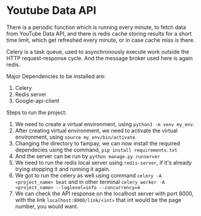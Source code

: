 # Youtube Data API

There is a periodic function which is running every minute, to fetch data from YouTube Data API, and there is redis cache storing results for a short time limit, which get refreshed every minute, or in case cache miss is there.

Celery is a task queue, used to asynchronously execute work outside the HTTP request-response cycle. And the message broker used here is again redis.

Major Dependencies to be installed are:
1. Celery
2. Redis server
3. Google-api-client

Steps to run the project:
1. We need to create a virtual environment, using `python3 -m venv my_env`.
2. After creating virtual environment, we need to activate the virtual environment, using `source my_env/bin/activate`.
3. Changing the directory to fampay, we can now install the required dependecies using the command,  `pip install requirements.txt`
4. And the server can be run by `python manage.py runserver`
5. We need to run the redis local server using `redis-server`, if it's already trying stopping it and running it again.
6. We got to run the celery as well using command `celery -A <project_name> beat` and in other terminal `celery worker -A <project_name> --loglevel=info --concurrency=4`
7. We can check the API response on the localhost server with port 8000, with the link `localhost:8000/link/<int>` that int would be the page number, you would want.
